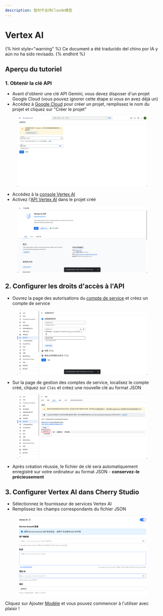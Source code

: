 ```yaml
---
description: 暂时不支持Claude模型
---
```

# Vertex AI


{% hint style="warning" %}
Ce document a été traducido del chino por IA y aún no ha sido revisado.
{% endhint %}




## Aperçu du tutoriel

### 1. Obtenir la clé API

* Avant d'obtenir une clé API Gemini, vous devez disposer d'un projet Google Cloud (vous pouvez ignorer cette étape si vous en avez déjà un)
* Accédez à [Google Cloud](https://console.cloud.google.com/projectcreate) pour créer un projet, remplissez le nom du projet et cliquez sur "Créer le projet"

<figure><img src="../../.gitbook/assets/image (1) (1) (1) (1) (1).png" alt=""><figcaption></figcaption></figure>

* Accédez à la [console Vertex AI](https://console.cloud.google.com/vertex-ai)
* Activez l'[API Vertex AI](https://console.cloud.google.com/apis/library/aiplatform.googleapis.com?inv=1\&invt=Ab0iBA) dans le projet créé

<figure><img src="../../.gitbook/assets/image (78).png" alt=""><figcaption></figcaption></figure>

## 2. Configurer les droits d'accès à l'API

* Ouvrez la page des autorisations du [compte de service](https://console.cloud.google.com/iam-admin/serviceaccounts) et créez un compte de service

<figure><img src="../../.gitbook/assets/image (79).png" alt=""><figcaption></figcaption></figure>

* Sur la page de gestion des comptes de service, localisez le compte créé, cliquez sur `Clés` et créez une nouvelle clé au format JSON

<figure><img src="../../.gitbook/assets/image (80).png" alt=""><figcaption></figcaption></figure>

* Après création réussie, le fichier de clé sera automatiquement enregistré sur votre ordinateur au format JSON - **conservez-le précieusement**

## 3. Configurer Vertex AI dans Cherry Studio

* Sélectionnez le fournisseur de services Vertex AI
* Remplissez les champs correspondants du fichier JSON

<figure><img src="../../.gitbook/assets/image (81).png" alt=""><figcaption></figcaption></figure>

Cliquez sur Ajouter [Modèle](https://console.cloud.google.com/vertex-ai/model-garden) et vous pouvez commencer à l'utiliser avec plaisir !